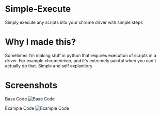 # Simple-Execute
Simply execute any scripts into your chrome driver with simple steps

# Why I made this?
Sometimes I'm making stuff in python that requires execution of scripts in a driver. For example chromedriver, and it's extremely painful when you can't actually do that. Simple and self explanitory 

# Screenshots

Base Code
![Base Code](https://cdn.discordapp.com/attachments/898372608444207155/921298057109340230/unknown.png)

Example Code
![Example Code](https://cdn.discordapp.com/attachments/898372608444207155/921298057109340230/unknown.png)